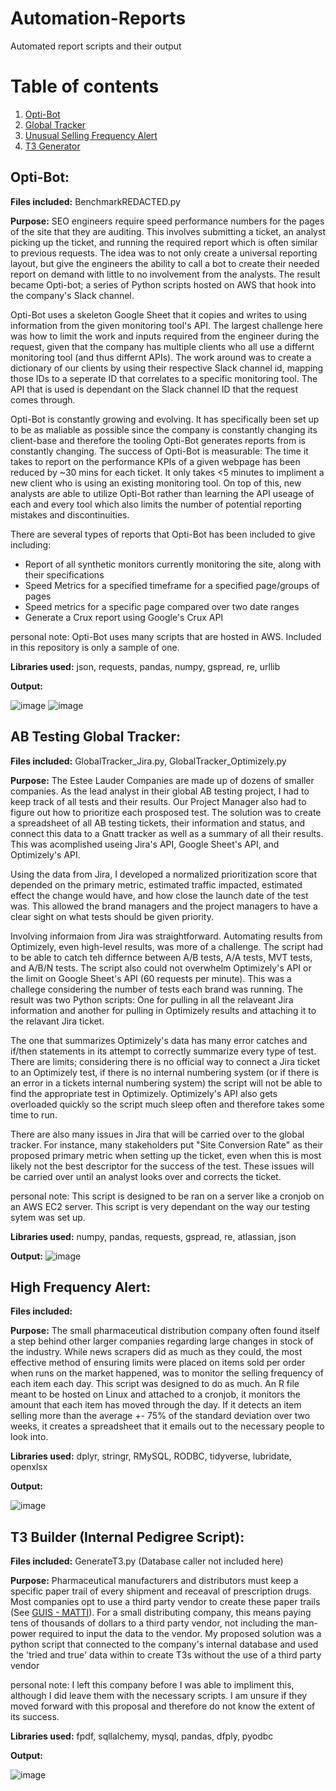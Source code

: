 # Automation-Reports
Automated report scripts and their output

# Table of contents
1. [Opti-Bot](#optiBot)
2. [Global Tracker](#globalTracker)
3. [Unusual Selling Frequency Alert](#freqAlert)
4. [T3 Generator](#T3)


## **Opti-Bot:**<a name="optiBot"></a>

**Files included:** BenchmarkREDACTED.py

**Purpose:** SEO engineers require speed performance numbers for the pages of the site that they are auditing. This involves submitting a ticket, an analyst picking up the ticket, and running the required report which is often similar to previous requests. The idea was to not only create a universal reporting layout, but give the engineers the ability to call a bot to create their needed report on demand with little to no involvement from the analysts. The result became Opti-bot; a series of Python scripts hosted on AWS that hook into the company's Slack channel.

Opti-Bot uses a skeleton Google Sheet that it copies and writes to using information from the given monitoring tool's API. The largest challenge here was how to limit the work and inputs required from the engineer during the request, given that the company has multiple clients who all use a differnt monitoring tool (and thus differnt APIs). The work around was to create a dictionary of our clients by using their respective Slack channel id, mapping those IDs to a seperate ID that correlates to a specific monitoring tool. The API that is used is dependant on the Slack channel ID that the request comes through. 

Opti-Bot is constantly growing and evolving. It has specifically been set up to be as maliable as possible since the company is constantly changing its client-base and therefore the tooling Opti-Bot generates reports from is constantly changing. The success of Opti-Bot is measurable: The time it takes to report on the performance KPIs of a given webpage has been reduced by ~30 mins for each ticket. It only takes <5 minutes to impliment a new client who is using an existing monitoring tool. On top of this, new analysts are able to utilize Opti-Bot rather than learning the API useage of each and every tool which also limits the number of potential reporting mistakes and discontinuities.

There are several types of reports that Opti-Bot has been included to give including: 
* Report of all synthetic monitors currently monitoring the site, along with their specifications
* Speed Metrics for a specified timeframe for a specified page/groups of pages
* Speed metrics for a specific page compared over two date ranges
* Generate a Crux report using Google's Crux API

personal note: Opti-Bot uses many scripts that are hosted in AWS. Included in this repository is only a sample of one.


**Libraries used:** json, requests, pandas, numpy, gspread, re, urllib

**Output:** 

![image](https://github.com/PlaidDragon/Automation-Reports/assets/135033377/8463e823-4b7f-44ac-957c-eb4bbd72ee44)
![image](https://github.com/PlaidDragon/Automation-Reports/assets/135033377/b88d3217-109d-4414-84e3-0dd72c9f3359)




## **AB Testing Global Tracker:**<a name="globalTracker"></a>

**Files included:** GlobalTracker_Jira.py, GlobalTracker_Optimizely.py

**Purpose:** The Estee Lauder Companies are made up of dozens of smaller companies. As the lead analyst in their global AB testing project, I had to keep track of all tests and their results. Our Project Manager also had to figure out how to prioritize each prosposed test. The solution was to create a spreadsheet of all AB testing tickets, their information and status, and connect this data to a Gnatt tracker as well as a summary of all their results. This was acomplished useing Jira's API, Google Sheet's API, and Optimizely's API. 

Using the data from Jira, I developed a normalized prioritization score that depended on the primary metric, estimated traffic impacted, estimated effect the change would have, and how close the launch date of the test was. This allowed the brand managers and the project managers to have a clear sight on what tests should be given priority.

Involving informaion from Jira was straightforward. Automating results from Optimizely, even high-level results, was more of a challenge. The script had to be able to catch teh differnce between A/B tests, A/A tests, MVT tests, and A/B/N tests. The script also could not overwhelm Optimizely's API or the limit on Google Sheet's API (60 requests per minute). This was a challege considering the number of tests each brand was running. The result was two Python scripts: One for pulling in all the relaveant Jira information and another for pulling in Optimizely results and attaching it to the relavant Jira ticket.

The one that summarizes Optimizely's data has many error catches and if/then statements in its attempt to correctly summarize every type of test. There are limits; considering there is no official way to connect a Jira ticket to an Optimizely test, if there is no internal numbering system (or if there is an error in a tickets internal numbering system) the script will not be able to find the appropriate test in Optimizely. Optimizely's API also gets overloaded quickly so the script much sleep often and therefore takes some time to run. 

There are also many issues in Jira that will be carried over to the global tracker. For instance, many stakeholders put "Site Conversion Rate" as their proposed primary metric when setting up the ticket, even when this is most likely not the best descriptor for the success of the test. These issues will be carried over until an analyst looks over and corrects the ticket.

personal note: This script is designed to be ran on a server like a cronjob on an AWS EC2 server. This script is very dependant on the way our testing sytem was set up. 


**Libraries used:** numpy, pandas, requests, gspread, re, atlassian, json

**Output:** 
![image](https://github.com/PlaidDragon/Automation-Reports/assets/135033377/47327e7e-02b7-4935-908d-bcdbb07f87fb)




## **High Frequency Alert:**<a name="freqAlert"></a>

**Files included:** 

**Purpose:** The small pharmaceutical distribution company often found itself a step behind other larger companies regarding large changes in stock of the industry. While news scrapers did as much as they could, the most effective method of ensuring limits were placed on items sold per order when runs on the market happened, was to monitor the selling frequency of each item each day. This script was designed to do as much. An R file meant to be hosted on Linux and attached to a cronjob, it monitors the amount that each item has moved through the day. If it detects an item selling more than the average +- 75% of the standard deviation over two weeks, it creates a spreadsheet that it emails out to the necessary people to look into. 



**Libraries used:** dplyr, stringr, RMySQL, RODBC, tidyverse, lubridate, openxlsx

**Output:** 

![image](https://github.com/PlaidDragon/Automation-Reports/assets/135033377/88576e0a-7c0c-430e-a03e-ac81999b956f)


## **T3 Builder (Internal Pedigree Script):**<a name="T3"></a>

**Files included:** GenerateT3.py (Database caller not included here)

**Purpose:** Pharmaceutical manufacturers and distributors must keep a specific paper trail of every shipment and receaval of prescription drugs. Most companies opt to use a third party vendor to create these paper trails (See [GUIS - MATTI](#https://github.com/PlaidDragon/Dashboards-GUIs#matti)). For a small distributing company, this means paying tens of thousands of dollars to a third party vendor, not including the man-power required to input the data to the vendor. My proposed solution was a python script that connected to the company's internal database and used the 'tried and true' data within to create T3s without the use of a third party vendor

personal note: I left this company before I was able to impliment this, although I did leave them with the necessary scripts. I am unsure if they moved forward with this proposal and therefore do not know the extent of its success.


**Libraries used:** fpdf, sqllalchemy, mysql, pandas, dfply, pyodbc

**Output:** 

![image](https://github.com/PlaidDragon/Automation-Reports/assets/135033377/5fa5258d-a8d4-40b7-aaaa-ae93d640fa72)
